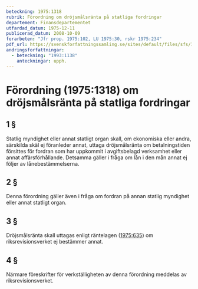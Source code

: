 ```yaml
---
beteckning: 1975:1318
rubrik: Förordning om dröjsmålsränta på statliga fordringar
departement: Finansdepartementet
utfardad_datum: 1975-12-11
publicerad_datum: 2008-10-09
forarbeten: "Jfr prop. 1975:102, LU 1975:30, rskr 1975:234"
pdf_url: https://svenskforfattningssamling.se/sites/default/files/sfs/1975-12/SFS1975-1318.pdf
andringsforfattningar:
  - beteckning: "1993:1138"
    anteckningar: upph.
---
```


# Förordning (1975:1318) om dröjsmålsränta på statliga fordringar

## 1 §

Statlig myndighet eller annat statligt organ skall, om ekonomiska eller andra, särskilda skäl ej föranleder annat, uttaga dröjsmålsränta om betalningstiden försittes för fordran som har uppkommit i avgiftsbelagd verksamhet eller annat affärsförhållande. Detsamma gäller i fråga om lån i den mån annat ej följer av lånebestämmelserna.

## 2 §

Denna förordning gäller även i fråga om fordran på annan statlig myndighet eller annat statligt organ.

## 3 §

Dröjsmålsränta skall uttagas enligt räntelagen ([1975:635](https://selex.se/eli/sfs/1975/635)) om riksrevisionsverket ej bestämmer annat.

## 4 §

Närmare föreskrifter för verkställigheten av denna förordning meddelas av riksrevisionsverket.